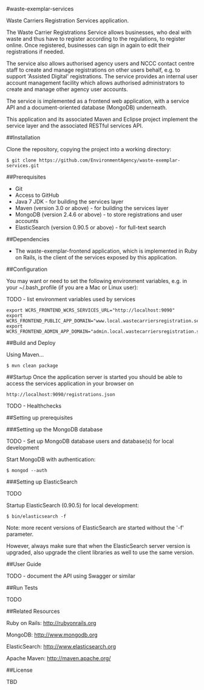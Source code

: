
#waste-exemplar-services

Waste Carriers Registration Services application.

The Waste Carrier Registrations Service allows businesses, who deal with waste and thus have to register according to the regulations, to register online. Once registered, businesses can sign in again to edit their registrations if needed.

The service also allows authorised agency users and NCCC contact centre staff to create and manage registrations on other users behalf, e.g. to support 'Assisted Digital' registrations. The service provides an internal user account management facility which allows authorised administrators to create and manage other agency user accounts.

The service is implemented as a frontend web application, with a service API and a document-oriented database (MongoDB) underneath.

This application and its associated Maven and Eclipse project implement the service layer and the associated RESTful services API.

##Installation


Clone the repository, copying the project into a working directory:

	$ git clone https://github.com/EnvironmentAgency/waste-exemplar-services.git


##Prerequisites


* Git
* Access to GitHub
* Java 7 JDK - for building the services layer
* Maven (version 3.0 or above) - for building the services layer
* MongoDB (version 2.4.6 or above) - to store registrations and user accounts
* ElasticSearch (version 0.90.5 or above) - for full-text search

##Dependencies

* The waste-exemplar-frontend application, which is implemented in Ruby on Rails, is the client of the services exposed by this application. 

##Configuration

You may want or need to set the following environment variables, e.g. in your ~/.bash_profile (if you are a Mac or Linux user):

TODO - list environment variables used by services

	export WCRS_FRONTEND_WCRS_SERVICES_URL="http://localhost:9090"
	export WCRS_FRONTEND_PUBLIC_APP_DOMAIN="www.local.wastecarriersregistration.service.gov.uk"
	export WCRS_FRONTEND_ADMIN_APP_DOMAIN="admin.local.wastecarriersregistration.service.gov.uk"


##Build and Deploy

Using Maven...

	$ mvn clean package


##Startup
Once the application server is started you should be able to access the services application in your browser on

	http://localhost:9090/registrations.json

TODO - Healthchecks

##Setting up prerequisites

###Setting up the MongoDB database

TODO - Set up MongoDB database users and database(s) for local development

Start MongoDB with authentication:

	$ mongod --auth

###Setting up ElasticSearch

TODO

Startup ElasticSearch (0.90.5) for local development:

	$ bin/elasticsearch -f

Note: more recent versions of ElasticSearch are started without the '-f' parameter.

However, always make sure that when the ElasticSearch server version is upgraded, also upgrade the client libraries 
as well to use the same version.

##User Guide

TODO - document the API using Swagger or similar

##Run Tests

TODO

##Related Resources

Ruby on Rails: http://rubyonrails.org

MongoDB: http://www.mongodb.org

ElasticSearch: http://www.elasticsearch.org

Apache Maven: http://maven.apache.org/


##License

TBD

